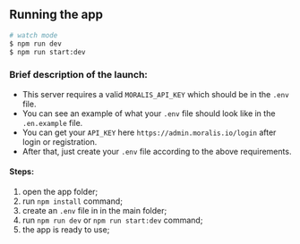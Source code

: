 ## Running the app

```bash
# watch mode
$ npm run dev
$ npm run start:dev
```

### Brief description of the launch:

- This server requires a valid `MORALIS_API_KEY` which should be in the `.env` file.
- You can see an example of what your `.env` file should look like in the `.en.example` file.
- You can get your `API_KEY` here `https://admin.moralis.io/login` after login or registration.
- After that, just create your `.env` file according to the above requirements.

#### Steps:

1. open the app folder;
2. run `npm install` command;
3. create an `.env` file in in the main folder;
4. run `npm run dev` or `npm run start:dev` command;
5. the app is ready to use;
